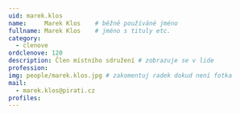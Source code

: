 ```yaml
---
uid: marek.klos
name:     Marek Klos  	# běžně používáné jméno
fullname: Marek Klos  	# jméno s tituly etc.
category:
  - clenove
ordclenove: 120
description: Člen místního sdružení # zobrazuje se v lide
profession: 
img: people/marek.klos.jpg # zakomentuj radek dokud není fotka
mail:
  - marek.klos@pirati.cz
profiles:
---
```

